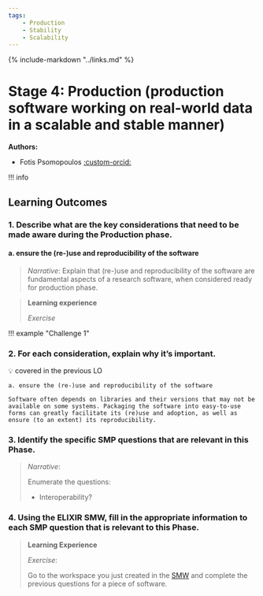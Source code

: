 ```yaml
---
tags:
    - Production
    - Stability
    - Scalability
---
```


{% include-markdown "../links.md" %}

# Stage 4: Production (production software working on real-world data in a scalable and stable manner)

**Authors:**

- Fotis Psomopoulos [:custom-orcid:](https://orcid.org/0000-0002-0222-4273)

!!! info

## Learning Outcomes

### 1. Describe **what** are the key considerations that need to be made aware during the Production phase.

#### a. ensure the (re-)use and reproducibility of the software

 > *Narrative*: Explain that (re-)use and reproducibility of the software are fundamental aspects of a research software, when considered ready for production phase.
 > 
 
 >**Learning experience**
 >
 >*Exercise*
 > 
 >

!!! example "Challenge 1"


### 2. For each consideration, explain why it’s important.


:bulb: covered in the previous LO 
```
a. ensure the (re-)use and reproducibility of the software

Software often depends on libraries and their versions that may not be available on some systems. Packaging the software into easy-to-use forms can greatly facilitate its (re)use and adoption, as well as ensure (to an extent) its reproducibility.
 ``` 




### 3. Identify the specific SMP questions that are relevant in this Phase.

> *Narrative*:  
> 
> Enumerate the questions: 
> 
> - Interoperability?


### 4. Using the ELIXIR SMW, fill in the appropriate information to each SMP question that is relevant to this Phase.

> **Learning Experience** 
> 
> *Exercise*: 
> 
> Go to the workspace you just created in the [SMW](https://smw.ds-wizard.org/) and complete the previous questions for a piece of software.




